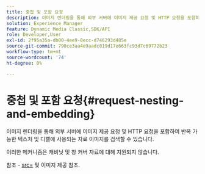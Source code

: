 ```yaml
---
title: 중첩 및 포함 요청
description: 이미지 렌더링을 통해 외부 서버에 이미지 제공 요청 및 HTTP 요청을 포함하여 반복 가능한 텍스처 및 디캘에 사용되는 자료 이미지를 검색할 수 있습니다.
solution: Experience Manager
feature: Dynamic Media Classic,SDK/API
role: Developer,User
exl-id: 2f95a35a-db00-4ee9-8ecc-d746293d485e
source-git-commit: 790ce3aa4e9aadc019d17e663fc93d7c69772b23
workflow-type: tm+mt
source-wordcount: '74'
ht-degree: 0%

---
```


# 중첩 및 포함 요청{#request-nesting-and-embedding}

이미지 렌더링을 통해 외부 서버에 이미지 제공 요청 및 HTTP 요청을 포함하여 반복 가능한 텍스처 및 디캘에 사용되는 자료 이미지를 검색할 수 있습니다.

이러한 메커니즘은 캐비닛 및 창 커버 자료에 대해 지원되지 않습니다.

참조 - [src=](../../../../../../ir-api/http-protocol/image-rendering-api-ref/c-ir-http-protocol-ref/c-ir-http-protocol-command-reference/r-ir-src.md#reference-62c98abad22149d68d405ed6aaff8272) 및 이미지 제공 참조.
